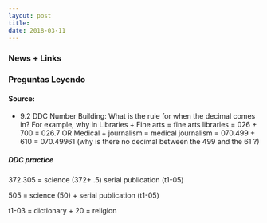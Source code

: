```yaml
---
layout: post
title: 
date: 2018-03-11
---
```


### News + Links

### Preguntas Leyendo
#### Source:
* 9.2 DDC Number Building: What is the rule for when the decimal comes in? For example, why in 
  Libraries + Fine arts = fine arts libraries 
  = 026 + 700 = 026.7
 OR
 Medical + journalism = medical journalism
 = 070.499 + 610 = 070.49961 (why is there no decimal between the 499 and the 61 ?)
 


##### DDC practice
372.305 = science (372+ .5) serial publication (t1-05)

505 = science (50) + serial publication (t1-05)

t1-03 = dictionary + 20 = religion
